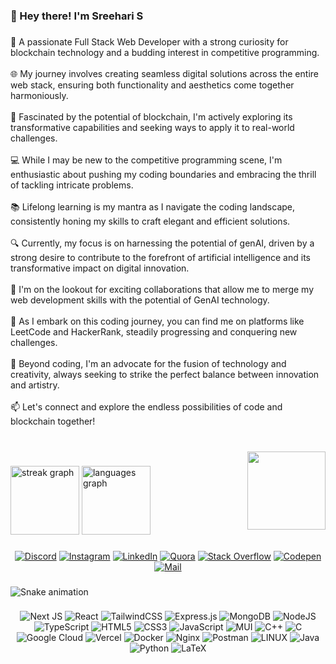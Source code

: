 <h3 align="left">👋 Hey there! I'm Sreehari S</h3>

###

<p align="left">🚀 A passionate Full Stack Web Developer with a strong curiosity for blockchain technology and a budding interest in competitive programming.<br><br>🌐 My journey involves creating seamless digital solutions across the entire web stack, ensuring both functionality and aesthetics come together harmoniously.<br><br>🔗 Fascinated by the potential of blockchain, I'm actively exploring its transformative capabilities and seeking ways to apply it to real-world challenges.<br><br>💻 While I may be new to the competitive programming scene, I'm enthusiastic about pushing my coding boundaries and embracing the thrill of tackling intricate problems.<br><br>📚 Lifelong learning is my mantra as I navigate the coding landscape, consistently honing my skills to craft elegant and efficient solutions.<br><br>🔍 Currently, my focus is on harnessing the potential of genAI, driven by a strong desire to contribute to the forefront of artificial intelligence and its transformative impact on digital innovation.<br><br>🎯 I'm on the lookout for exciting collaborations that allow me to merge my web development skills with the potential of GenAI technology.<br><br>🏅 As I embark on this coding journey, you can find me on platforms like LeetCode and HackerRank, steadily progressing and conquering new challenges.<br><br>🌱 Beyond coding, I'm an advocate for the fusion of technology and creativity, always seeking to strike the perfect balance between innovation and artistry.<br><br>📫 Let's connect and explore the endless possibilities of code and blockchain together!</p>

###

<br clear="both">

<img align="right" height="125" src="https://media.tenor.com/AKp3ByyVnGcAAAAC/jujutsu-kaisen-itadori-yuji.gif"  />

###

<div align="left">
  <img src="https://streak-stats.demolab.com?user=Sreehari78&locale=en&mode=weekly&theme=github_dark&hide_border=true&border_radius=5" height="110" alt="streak graph"  />
  <img src="https://github-readme-stats.vercel.app/api/top-langs?username=Sreehari78&locale=en&hide_title=true&layout=compact&card_width=320&langs_count=6&theme=github_dark&hide_border=true" height="110" alt="languages graph"  />
</div>

###

<div align="center">
  
[![Discord](https://img.shields.io/badge/Discord-%237289DA.svg?logo=discord&logoColor=white)](https://discordapp.com/users/shnell7)
[![Instagram](https://img.shields.io/badge/Instagram-%23E4405F.svg?logo=Instagram&logoColor=white)](https://instagram.com/shraxx_7)
[![LinkedIn](https://img.shields.io/badge/LinkedIn-%230077B5.svg?logo=linkedin&logoColor=white)](https://linkedin.com/in/sreehari7)
[![Quora](https://img.shields.io/badge/Quora-%23B92B27.svg?logo=Quora&logoColor=white)](https://quora.com/profile/Sreehari-S-88)
[![Stack Overflow](https://img.shields.io/badge/-Stackoverflow-FE7A16?logo=stack-overflow&logoColor=white)](https://stackoverflow.com/users/17494622)
[![Codepen](https://img.shields.io/badge/Codepen-000000?style=for-the-badge&logo=codepen)](https://codepen.io/sreehari-s)
[![Mail](https://img.shields.io/badge/Gmail-D14836?style=for-the-badge&logo=gmail&logoColor=white)](mailto:shraxx7@gmail.com)

</div>

###

<img src="https://raw.githubusercontent.com/Sreehari78/Sreehari78/output/snake.svg" alt="Snake animation" />

###

<div align="center">

![Next JS](https://img.shields.io/badge/Next-black?style=for-the-badge&logo=next.js&logoColor=white)
![React](https://img.shields.io/badge/react-%2320232a.svg?style=for-the-badge&logo=react&logoColor=%2361DAFB)
![TailwindCSS](https://img.shields.io/badge/tailwindcss-%2338B2AC.svg?style=for-the-badge&logo=tailwind-css&logoColor=white)
![Express.js](https://img.shields.io/badge/express.js-%23404d59.svg?style=for-the-badge&logo=express&logoColor=%2361DAFB)
![MongoDB](https://img.shields.io/badge/MongoDB-%234ea94b.svg?style=for-the-badge&logo=mongodb&logoColor=white)
![NodeJS](https://img.shields.io/badge/node.js-6DA55F?style=for-the-badge&logo=node.js&logoColor=white)
![TypeScript](https://img.shields.io/badge/typescript-%23007ACC.svg?style=for-the-badge&logo=typescript&logoColor=white)
![HTML5](https://img.shields.io/badge/html5-%23E34F26.svg?style=for-the-badge&logo=html5&logoColor=white)
![CSS3](https://img.shields.io/badge/css3-%231572B6.svg?style=for-the-badge&logo=css3&logoColor=white)
![JavaScript](https://img.shields.io/badge/javascript-%23323330.svg?style=for-the-badge&logo=javascript&logoColor=%23F7DF1E)
![MUI](https://img.shields.io/badge/MUI-%230081CB.svg?style=for-the-badge&logo=material-ui&logoColor=white)
![C++](https://img.shields.io/badge/c++-%2300599C.svg?style=for-the-badge&logo=c%2B%2B&logoColor=white)
![C](https://img.shields.io/badge/c-%2300599C.svg?style=for-the-badge&logo=c&logoColor=white)
![Google Cloud](https://img.shields.io/badge/Google%20Cloud-%234285F4.svg?style=for-the-badge&logo=google-cloud&logoColor=white)
![Vercel](https://img.shields.io/badge/vercel-%23000000.svg?style=for-the-badge&logo=vercel&logoColor=white)
![Docker](https://img.shields.io/badge/docker-%230db7ed.svg?style=for-the-badge&logo=docker&logoColor=white)
![Nginx](https://img.shields.io/badge/nginx-%23009639.svg?style=for-the-badge&logo=nginx&logoColor=white)
![Postman](https://img.shields.io/badge/Postman-FF6C37?style=for-the-badge&logo=postman&logoColor=white)
![LINUX](https://img.shields.io/badge/Linux-FCC624?style=for-the-badge&logo=linux&logoColor=black)
![Java](https://img.shields.io/badge/java-%23ED8B00.svg?style=for-the-badge&logo=java&logoColor=white)
![Python](https://img.shields.io/badge/python-3670A0?style=for-the-badge&logo=python&logoColor=ffdd54)
![LaTeX](https://img.shields.io/badge/latex-%23008080.svg?style=for-the-badge&logo=latex&logoColor=white)


###

